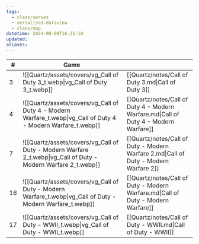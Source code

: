 ```yaml
---
tags:
  - class/series
  - serialised-dataview
  - class/map
datetime: 2024-08-09T16:25:10
updated: 
aliases:
---
```

<!-- QueryToSerialize: table without id sequence as "#", embed(link(thumbnail)) as Game, file.link as ""  from #class/video-game where series = [[]] sort sequence -->
<!-- SerializedQuery: table without id sequence as "#", embed(link(thumbnail)) as Game, file.link as ""  from #class/video-game where series = [[]] sort sequence -->

| #  | Game                                                                                                           |                                                                                      |
| -- | -------------------------------------------------------------------------------------------------------------- | ------------------------------------------------------------------------------------ |
| 3  | ![[Quartz/assets/covers/vg_Call of Duty 3_t.webp\|vg_Call of Duty 3_t.webp]]                                   | [[Quartz/notes/Call of Duty 3.md\|Call of Duty 3]]                                   |
| 4  | ![[Quartz/assets/covers/vg_Call of Duty 4 - Modern Warfare_t.webp\|vg_Call of Duty 4 - Modern Warfare_t.webp]] | [[Quartz/notes/Call of Duty 4 - Modern Warfare.md\|Call of Duty 4 - Modern Warfare]] |
| 7  | ![[Quartz/assets/covers/vg_Call of Duty - Modern Warfare 2_t.webp\|vg_Call of Duty - Modern Warfare 2_t.webp]] | [[Quartz/notes/Call of Duty - Modern Warfare 2.md\|Call of Duty - Modern Warfare 2]] |
| 16 | ![[Quartz/assets/covers/vg_Call of Duty - Modern Warfare_t.webp\|vg_Call of Duty - Modern Warfare_t.webp]]     | [[Quartz/notes/Call of Duty - Modern Warfare.md\|Call of Duty - Modern Warfare]]     |
| 17 | ![[Quartz/assets/covers/vg_Call of Duty - WWII_t.webp\|vg_Call of Duty - WWII_t.webp]]                         | [[Quartz/notes/Call of Duty - WWII.md\|Call of Duty - WWII]]                         |
<!-- SerializedQuery END -->
